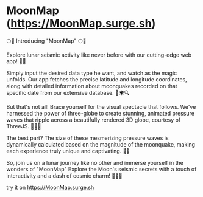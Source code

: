 # MoonMap (https://MoonMap.surge.sh)


🌕🚀 Introducing "MoonMap" 🌕🚀

Explore lunar seismic activity like never before with our cutting-edge web app! 🌝✨

Simply input the desired data type he want, and watch as the magic unfolds. Our app fetches the precise latitude and longitude coordinates, along with detailed information about moonquakes recorded on that specific date from our extensive database. 📅🌍🔍

But that's not all! Brace yourself for the visual spectacle that follows. We've harnessed the power of three-globe to create stunning, animated pressure waves that ripple across a beautifully rendered 3D globe, courtesy of ThreeJS. 🎥🌐🌊

The best part? The size of these mesmerizing pressure waves is dynamically calculated based on the magnitude of the moonquake, making each experience truly unique and captivating. 🌠💫

So, join us on a lunar journey like no other and immerse yourself in the wonders of "MoonMap" Explore the Moon's seismic secrets with a touch of interactivity and a dash of cosmic charm! 🌌🌟🌖

try it on https://MoonMap.surge.sh
